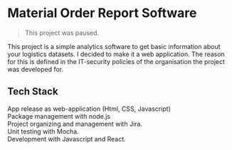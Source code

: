 # Material Order Report Software
> This project was paused.

This project is a simple analytics software to get basic information about your logistics datasets. I decided to make it a web application. The reason for this is defined in the IT-security policies of the organisation the project was developed for.

## Tech Stack
App release as web-application (Html, CSS, Javascript)</br>
Package management with node.js</br>
Project organizing and management with Jira.</br>
Unit testing with Mocha.</br>
Development with Javascript and React.</br>
